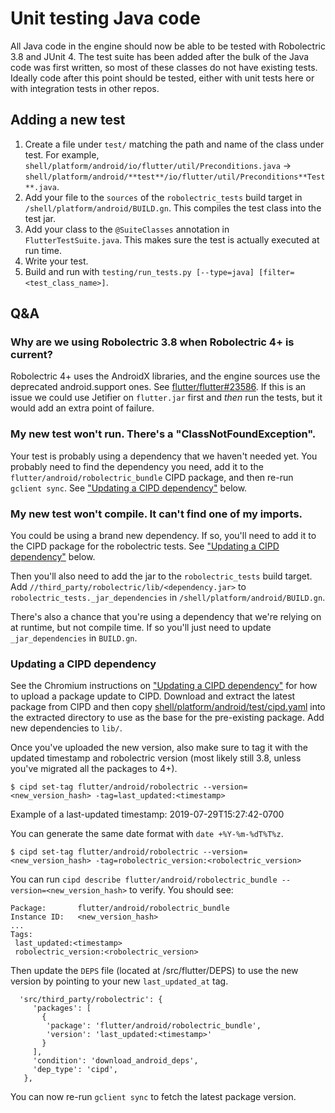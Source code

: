 # Unit testing Java code

All Java code in the engine should now be able to be tested with Robolectric 3.8
and JUnit 4. The test suite has been added after the bulk of the Java code was
first written, so most of these classes do not have existing tests. Ideally code
after this point should be tested, either with unit tests here or with
integration tests in other repos.

## Adding a new test

1. Create a file under `test/` matching the path and name of the class under
   test. For example,
   `shell/platform/android/io/flutter/util/Preconditions.java` ->
   `shell/platform/android/**test**/io/flutter/util/Preconditions**Test**.java`.
2. Add your file to the `sources` of the `robolectric_tests` build target in
   `/shell/platform/android/BUILD.gn`. This compiles the test class into the
   test jar.
3. Add your class to the `@SuiteClasses` annotation in `FlutterTestSuite.java`.
   This makes sure the test is actually executed at run time.
4. Write your test.
5. Build and run with `testing/run_tests.py [--type=java] [filter=<test_class_name>]`.

## Q&A

### Why are we using Robolectric 3.8 when Robolectric 4+ is current?

Robolectric 4+ uses the AndroidX libraries, and the engine sources use the
deprecated android.support ones. See
[flutter/flutter#23586](https://github.com/flutter/flutter/issues/23586). If
this is an issue we could use Jetifier on `flutter.jar` first and _then_ run
the tests, but it would add an extra point of failure.

### My new test won't run. There's a "ClassNotFoundException".

Your test is probably using a dependency that we haven't needed yet. You
probably need to find the dependency you need, add it to the
`flutter/android/robolectric_bundle` CIPD package, and then re-run `gclient
sync`. See ["Updating a CIPD dependency"](#Updating-a-CIPD-dependency) below.

### My new test won't compile. It can't find one of my imports.

You could be using a brand new dependency. If so, you'll need to add it to the
CIPD package for the robolectric tests. See ["Updating a CIPD
dependency"](#Updating-a-CIPD-dependency) below.

Then you'll also need to add the jar to the `robolectric_tests` build target.
Add `//third_party/robolectric/lib/<dependency.jar>` to
`robolectric_tests._jar_dependencies` in `/shell/platform/android/BUILD.gn`.

There's also a chance that you're using a dependency that we're relying on at
runtime, but not compile time. If so you'll just need to update
`_jar_dependencies` in `BUILD.gn`.

### Updating a CIPD dependency

See the Chromium instructions on ["Updating a CIPD
dependency"](https://chromium.googlesource.com/chromium/src/+/master/docs/cipd.md#Updating-a-CIPD-dependency)
for how to upload a package update to CIPD. Download and extract the latest
package from CIPD and then copy
[shell/platform/android/test/cipd.yaml](cipd.yaml) into the extracted directory
to use as the base for the pre-existing package. Add new dependencies to `lib/`.

Once you've uploaded the new version, also make sure to tag it with the updated
timestamp and robolectric version (most likely still 3.8, unless you've migrated
all the packages to 4+).

    $ cipd set-tag flutter/android/robolectric --version=<new_version_hash> -tag=last_updated:<timestamp>

Example of a last-updated timestamp: 2019-07-29T15:27:42-0700

You can generate the same date format with `date +%Y-%m-%dT%T%z`.

    $ cipd set-tag flutter/android/robolectric --version=<new_version_hash> -tag=robolectric_version:<robolectric_version>

You can run `cipd describe flutter/android/robolectric_bundle
--version=<new_version_hash>` to verify. You should see:

```
Package:       flutter/android/robolectric_bundle
Instance ID:   <new_version_hash>
...
Tags:
 last_updated:<timestamp>
 robolectric_version:<robolectric_version>
```

Then update the `DEPS` file (located at /src/flutter/DEPS) to use the new version by pointing to 
your new `last_updated_at` tag.

```
  'src/third_party/robolectric': {
     'packages': [
       {
        'package': 'flutter/android/robolectric_bundle',
        'version': 'last_updated:<timestamp>'
       }
     ],
     'condition': 'download_android_deps',
     'dep_type': 'cipd',
   },
```

You can now re-run `gclient sync` to fetch the latest package version.
